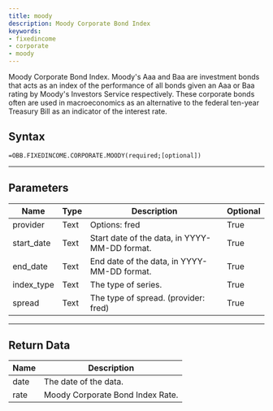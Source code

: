 ```yaml
---
title: moody
description: Moody Corporate Bond Index
keywords: 
- fixedincome
- corporate
- moody
---
```


<!-- markdownlint-disable MD041 -->

Moody Corporate Bond Index.  Moody's Aaa and Baa are investment bonds that acts as an index of the performance of all bonds given an Aaa or Baa rating by Moody's Investors Service respectively. These corporate bonds often are used in macroeconomics as an alternative to the federal ten-year Treasury Bill as an indicator of the interest rate.

## Syntax

```excel wordwrap
=OBB.FIXEDINCOME.CORPORATE.MOODY(required;[optional])
```

---

## Parameters

| Name | Type | Description | Optional |
| ---- | ---- | ----------- | -------- |
| provider | Text | Options: fred | True |
| start_date | Text | Start date of the data, in YYYY-MM-DD format. | True |
| end_date | Text | End date of the data, in YYYY-MM-DD format. | True |
| index_type | Text | The type of series. | True |
| spread | Text | The type of spread. (provider: fred) | True |

---

## Return Data

| Name | Description |
| ---- | ----------- |
| date | The date of the data.  |
| rate | Moody Corporate Bond Index Rate.  |
